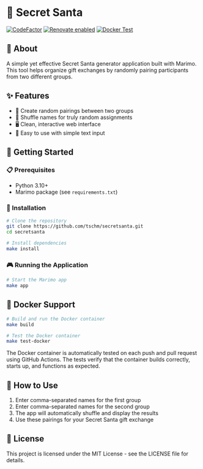 # 🎅 Secret Santa

[![CodeFactor](https://www.codefactor.io/repository/github/tschm/secretsanta/badge)](https://www.codefactor.io/repository/github/tschm/secretsanta)
[![Renovate enabled](https://img.shields.io/badge/renovate-enabled-brightgreen.svg)](https://github.com/renovatebot/renovate)
[![Docker Test](https://github.com/tschm/secretsanta/actions/workflows/docker-test.yml/badge.svg)](https://github.com/tschm/secretsanta/actions/workflows/docker-test.yml)

## 🎁 About

A simple yet effective Secret Santa generator application built with Marimo.
This tool helps organize gift exchanges by randomly pairing
participants from two different groups.

## ✨ Features

- 🎯 Create random pairings between two groups
- 🔄 Shuffle names for truly random assignments
- 🖥️ Clean, interactive web interface
- 🚀 Easy to use with simple text input

## 🚀 Getting Started

### 📋 Prerequisites

- Python 3.10+
- Marimo package (see `requirements.txt`)

### 🔧 Installation

```bash
# Clone the repository
git clone https://github.com/tschm/secretsanta.git
cd secretsanta

# Install dependencies
make install
```

### 🎮 Running the Application

```bash
# Start the Marimo app
make app
```

## 🐳 Docker Support

```bash
# Build and run the Docker container
make build

# Test the Docker container
make test-docker
```

The Docker container is automatically tested on each push and pull request
using GitHub Actions. The tests verify that the container builds correctly,
starts up, and functions as expected.

## 🎄 How to Use

1. Enter comma-separated names for the first group
2. Enter comma-separated names for the second group
3. The app will automatically shuffle and display the results
4. Use these pairings for your Secret Santa gift exchange

## 📄 License

This project is licensed under the MIT License - see the LICENSE file for details.
